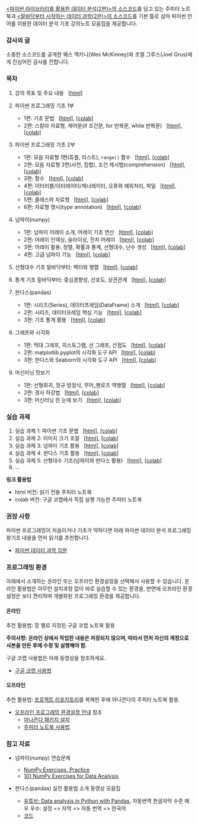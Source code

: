 [&lt;파이썬 라이브러리를 활용한 데이터 분석(2판)&gt;의 소스코드](https://github.com/wesm/pydata_book)를 
담고 있는 주피터 노트북과
[&lt;밑바닥부터 시작하는 데이터 과학(2판)&gt;의 소스코드](https://github.com/joelgrus/data-science-from-scratch)를 
기본 틀로 삼아
파이썬 언어를 이용한 데이터 분석 기초 강의노트 모음집을 제공합니다.

### 감사의 글

소중한 소스코드를 공개한 웨스 맥키니(Wes McKinney)와 조엘 그루스(Joel Grus)에게 
진심어린 감사를 전합니다.

### 목차

1. 강의 목표 및 주요 내용 &nbsp; 
    [[html]](./notebooks/pydata01_intro.html)

1. 파이썬 프로그래밍 기초 1부 
    - 1편: 기초 문법 &nbsp;
        [[html]](./notebooks/pydata02_python_basics_1.html),
        [[colab]](https://colab.research.google.com/github/codingalzi/pydata/blob/master/notebooks/pydata02_python_basics_1.ipynb)
    - 2편: 스칼라 자료형, 제어문(if 조건문, for 반복문, while 반복문) &nbsp;
        [[html]](./notebooks/pydata02_python_basics_2.html),
        [[colab]](https://colab.research.google.com/github/codingalzi/pydata/blob/master/notebooks/pydata02_python_basics_2.ipynb)
1. 파이썬 프로그래밍 기초 2부
    - 1편: 모음 자료형 1편(튜플, 리스트), `range()` 함수 &nbsp;
        [[html]](./notebooks/pydata03_python_basics_1.html),
        [[colab]](https://colab.research.google.com/github/codingalzi/pydata/blob/master/notebooks/pydata03_python_basics_1.ipynb)
    - 2편: 모음 자료형 2편(사전, 집합), 조건 제시법(comprehension) &nbsp;
        [[html]](./notebooks/pydata03_python_basics_2.html),
        [[colab]](https://colab.research.google.com/github/codingalzi/pydata/blob/master/notebooks/pydata03_python_basics_2.ipynb)
    - 3편: 함수 &nbsp;
        [[html]](./notebooks/pydata03_python_basics_3.html),
        [[colab]](https://colab.research.google.com/github/codingalzi/pydata/blob/master/notebooks/pydata03_python_basics_3.ipynb)
    - 4편: 이터러블/이터레이터/제너레이터, 오류와 예외처리, 파일 &nbsp;
        [[html]](./notebooks/pydata03_python_basics_4.html),
        [[colab]](https://colab.research.google.com/github/codingalzi/pydata/blob/master/notebooks/pydata03_python_basics_4.ipynb)
    - 5편: 클래스와 자료형 &nbsp;
        [[html]](./notebooks/pydata03_python_basics_5.html),
        [[colab]](https://colab.research.google.com/github/codingalzi/pydata/blob/master/notebooks/pydata03_python_basics_5.ipynb)
    - 6편: 자료형 명시(type annotation) &nbsp;
        [[html]](./notebooks/pydata03_python_basics_6.html),
        [[colab]](https://colab.research.google.com/github/codingalzi/pydata/blob/master/notebooks/pydata03_python_basics_6.ipynb)
1. 넘파이(numpy)
    - 1편: 넘파이 어레이 소개, 어레이 기초 연산 &nbsp;
        [[html]](./notebooks/pydata04_numpy_basics_1.html),
        [[colab]](https://colab.research.google.com/github/codingalzi/pydata/blob/master/notebooks/pydata04_numpy_basics_1.ipynb)
    - 2편: 어레이 인덱싱, 슬라이싱, 전치 어레이 &nbsp;
        [[html]](./notebooks/pydata04_numpy_basics_2.html),
        [[colab]](https://colab.research.google.com/github/codingalzi/pydata/blob/master/notebooks/pydata04_numpy_basics_2.ipynb)
    - 3편: 어레이 활용: 정렬, 확률과 통계, 선형대수, 난수 생성 &nbsp;
        [[html]](./notebooks/pydata04_numpy_basics_3.html),
        [[colab]](https://colab.research.google.com/github/codingalzi/pydata/blob/master/notebooks/pydata04_numpy_basics_3.ipynb)
    - 4편: 고급 넘파이 기능 &nbsp;
        [[html]](./notebooks/pydata04_numpy_basics_4.html),
        [[colab]](https://colab.research.google.com/github/codingalzi/pydata/blob/master/notebooks/pydata04_numpy_basics_4.ipynb)
1. 선형대수 기초 밑바닥부터: 벡터와 행렬 &nbsp;
        [[html]](./notebooks/pydata05_linear_algebra_basics.html),
        [[colab]](https://colab.research.google.com/github/codingalzi/pydata/blob/master/notebooks/pydata05_linear_algebra_basics.ipynb)
1. 통계 기초 밑바닥부터: 중심경향성, 산포도, 상관관계 &nbsp;
        [[html]](./notebooks/pydata06_Statistics_basics.html),
        [[colab]](https://colab.research.google.com/github/codingalzi/pydata/blob/master/notebooks/pydata06_Statistics_basics.ipynb)
1. 판다스(pandas) 
    - 1편: 시리즈(Series), 데이터프레임(DataFrame) 소개 &nbsp;
        [[html]](./notebooks/pydata07_pandas_basics_1.html),
        [[colab]](https://colab.research.google.com/github/codingalzi/pydata/blob/master/notebooks/pydata07_pandas_basics_1.ipynb)
    - 2편: 시리즈, 데이터프레임 핵심 기능 &nbsp;
        [[html]](./notebooks/pydata07_pandas_basics_2.html),
        [[colab]](https://colab.research.google.com/github/codingalzi/pydata/blob/master/notebooks/pydata07_pandas_basics_2.ipynb)
    - 3편: 기초 통계 활용 &nbsp;
        [[html]](./notebooks/pydata07_pandas_basics_3.html),
        [[colab]](https://colab.research.google.com/github/codingalzi/pydata/blob/master/notebooks/pydata07_pandas_basics_3.ipynb)
1. 그래프와 시각화
    - 1편: 막대 그래프, 히스토그램, 선 그래프, 산점도 &nbsp;
        [[html]](./notebooks/pydata08_plotting_visualization_1.html),
        [[colab]](https://colab.research.google.com/github/codingalzi/pydata/blob/master/notebooks/pydata08_plotting_visualization_1.ipynb)
    - 2편: matplotlib.pyplot의 시각화 도구 API &nbsp;
        [[html]](./notebooks/pydata08_plotting_visualization_2.html),
        [[colab]](https://colab.research.google.com/github/codingalzi/pydata/blob/master/notebooks/pydata08_plotting_visualization_2.ipynb)
    - 3편: 판다스와 Seaborn의 시각화 도구 API &nbsp;
        [[html]](./notebooks/pydata08_plotting_visualization_3.html),
        [[colab]](https://colab.research.google.com/github/codingalzi/pydata/blob/master/notebooks/pydata08_plotting_visualization_3.ipynb)
1. 머신러닝 맛보기
    - 1편: 선형회귀, 정규 방정식, 무어_펜로즈 역행렬 &nbsp;
        [[html]](./notebooks/pydata09_machine_learning_preview_1.html),
        [[colab]](https://colab.research.google.com/github/codingalzi/pydata/blob/master/notebooks/pydata09_machine_learning_preview_1.ipynb)
    - 2편: 경사 하강법 &nbsp;
        [[html]](./notebooks/pydata09_machine_learning_preview_2.html),
        [[colab]](https://colab.research.google.com/github/codingalzi/pydata/blob/master/notebooks/pydata09_machine_learning_preview_2.ipynb)
    - 3편: 머신러닝 한 눈에 보기 &nbsp;
        [[html]](./notebooks/pydata09_machine_learning_preview_3.html),
        [[colab]](https://colab.research.google.com/github/codingalzi/pydata/blob/master/notebooks/pydata09_machine_learning_preview_3.ipynb)

### 실습 과제

1. 실습 과제 1: 파이썬 기초 문법 &nbsp;
    [[html]](./practices/practices01.html),
    [[colab]](https://colab.research.google.com/github/codingalzi/pydata/blob/master/practices/practices01.ipynb)
1. 실습 과제 2: 이미지 크기 조절 &nbsp;
    [[html]](./practices/practices02.html),
    [[colab]](https://colab.research.google.com/github/codingalzi/pydata/blob/master/practices/practices02.ipynb)
1. 실습 과제 3: 넘파이 기초 활용 &nbsp;
    [[html]](./practices/practices03.html),
    [[colab]](https://colab.research.google.com/github/codingalzi/pydata/blob/master/practices/practices03.ipynb)
1. 실습 과제 4: 판다스 기초 활용 &nbsp;
    [[html]](./practices/practices04.html),
    [[colab]](https://colab.research.google.com/github/codingalzi/pydata/blob/master/practices/practices04.ipynb)
1. 실습 과제 5: 선형대수 기초(넘파이와 판다스 활용) &nbsp;
    [[html]](./practices/practices05.html),
    [[colab]](https://colab.research.google.com/github/codingalzi/pydata/blob/master/practices/practices05.ipynb)
1. ...

**링크 활용법**

* html 버전: 읽기 전용 주피터 노트북
* colab 버전: 구글 코랩에서 직접 실행 가능한 주피터 노트북

### 권장 사항

파이썬 프로그래밍이 처음이거나 기초가 약하다면 아래 파이썬 데이터 분석 프로그래밍 왕기초 내용을 먼저 읽기를 추천합니다.

* [파이썬 데이터 과학 입문](https://formal.hknu.ac.kr/Gongsu-DataSci/)

### 프로그래밍 환경

아래에서 소개하는 온라인 또는 오프라인 환경설정을 선택해서 사용할 수 있습니다. 
온라인 활용법은 아무런 설치과정 없이 바로 실습할 수 있는 환경을,
반면에 오프라인 환경설정은 보다 편리하며 개별화된 프로그래밍 환경을 제공합니다.

#### 온라인

추천 활용법: 장 별로 지정된 구글 코랩 노트북 활용

**주의사항: 온라인 상에서 작업한 내용은 저장되지 않으며, 따라서 먼저 자신의 계정으로 사본을 만든 후에 수정 및 실행해야 함.**

구글 코랩 사용법은 아래 동영상을 참조하세요.

* [구글 코랩 사용법](https://www.youtube.com/watch?v=Jb_n90gHdP0)

#### 오프라인

추천 활용법: [프로젝트 리포지토리](https://github.com/codingalzi/pydata)를 
복제한 후에 아나콘다의 주피터 노트북 활용.

* [오프라인 프로그래밍 환경설정 안내](INSTALL.md) 참조
    - [아나콘다 패키지 설치](https://youtu.be/cMB6-AxatPU?list=PLRYL8FHwJMhD_Wi22JLm2VURrjt_iVX7X&t=154)
    - [주피터 노트북 사용법](https://www.youtube.com/watch?v=4_-IIfbdR5M&list=PLRYL8FHwJMhD_Wi22JLm2VURrjt_iVX7X&index=2)


### 참고 자료

* 넘파이(numpy) 연습문제
    - [NumPy Exercises, Practice](https://www.w3resource.com/python-exercises/numpy/index.php)
    - [101 NumPy Exercises for Data Analysis](https://www.machinelearningplus.com/python/101-numpy-exercises-python/)

* 판다스(pandas) 실전 활용법 소개 동영상 모음집
    - [유튜브: Data analysis in Python with Pandas](https://www.youtube.com/playlist?list=PL5-da3qGB5ICCsgW1MxlZ0Hq8LL5U3u9y), 
    자동번역 한글자막 수준 매우 우수: 설정 => 자막 => 자동 번역 => 한국어
    - [코드](https://nbviewer.jupyter.org/github/justmarkham/pandas-videos/blob/master/pandas.ipynb)

